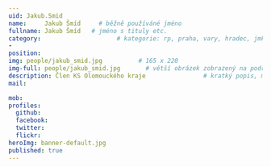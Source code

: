 ```yaml
---
uid: Jakub.Smid
name:     Jakub Šmíd     # běžně používáné jméno
fullname: Jakub Šmíd   # jméno s tituly etc.
category:                     # kategorie: rp, praha, vary, hradec, jmk, senat
- 
position:
img: people/jakub_smid.jpg          # 165 x 220
img-full: people/jakub_smid.jpg       # větší obrázek zobrazený na podrobném profilu
description: Člen KS Olomouckého kraje                # kratký popis, max 160 znaků
mail:

mob:   
profiles: 
  github: 
  facebook:      
  twitter:        
  flickr:       
heroImg: banner-default.jpg
published: true
---
```

